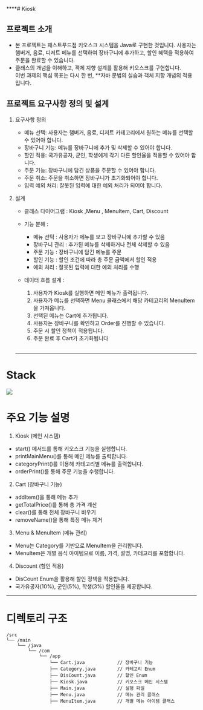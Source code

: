 ****# Kiosk

## 프로젝트 소개
 - 본 프로젝트는 패스트푸드점 키오스크 시스템을 Java로 구현한 것입니다. 사용자는 햄버거, 음료, 디저트 메뉴를 선택하여 장바구니에 추가하고, 할인 혜택을 적용하여 주문을 완료할 수 있습니다.
 - 클래스의 개념을 이해하고, 객체 지향 설계를 활용해 키오스크를 구현합니다.<br>
  이번 과제의 핵심 목표는 다시 한 번, **자바 문법의 실습과 객체 지향 개념의 적용 입니다.
## 프로젝트 요구사항 정의 및 설계 
 
1. 요구사항 정의
   - 메뉴 선택: 사용자는 햄버거, 음료, 디저트 카테고리에서 원하는 메뉴를 선택할 수 있어야 합니다.
   - 장바구니 기능: 메뉴를 장바구니에 추가 및 삭제할 수 있어야 합니다.
   - 할인 적용: 국가유공자, 군인, 학생에게 각기 다른 할인율을 적용할 수 있어야 합니다.
   - 주문 기능: 장바구니에 담긴 상품을 주문할 수 있어야 합니다.
   - 주문 취소: 주문을 취소하면 장바구니가 초기화되어야 합니다.
   - 입력 예외 처리: 잘못된 입력에 대한 예외 처리가 되어야 합니다.
   
2. 설계
    - 클래스 다이어그램 : Kiosk ,Menu , MenuItem, Cart, Discount
        
    - 기능 분해 :
       - 메뉴 선턱 : 사용자가 메뉴를 보고 장바구니에 추가할 수 있음
       - 장바구니 관리 : 추가된 메뉴를 삭제하거나 전체 삭제할 수 있음
       - 주문 기능 : 장바구니에 담긴 메뉴를 주문 
       - 할인 기능 : 할인 조건에 따라 총 주문 금액에서 할인 적용
       - 에외 처리 : 잘못된 입력에 대한 예외 처리를 수행 
        

    - 데이터 흐름 설계 :
       1. 사용자가 Kiosk를 실행하면 메인 메뉴가 출력됩니다.
       2. 사용자가 메뉴를 선택하면 Menu 클래스에서 해당 카테고리의 MenuItem을 가져옵니다.
       3. 선택된 메뉴는 Cart에 추가됩니다.
       4. 사용자는 장바구니를 확인하고 Order를 진행할 수 있습니다.
       5. 주문 시 할인 정책이 적용됩니다.
       6. 주문 완료 후 Cart가 초기화됩니다
    <br>
   <hr/>

# Stack
<img src="https://img.shields.io/badge/java-007396?style=for-the-badge&logo=OpenJDK&logoColor=white">


# 주요 기능 설명

1. Kiosk (메인 시스템)
 - start() 메서드를 통해 키오스크 기능을 실행합니다.
 - printMainMenu()를 통해 메인 메뉴를 출력합니다.
 - categoryPrint()를 이용해 카테고리별 메뉴를 출력합니다.
 - orderPrint()를 통해 주문 기능을 수행합니다.

2. Cart (장바구니 기능)
 - addItem()을 통해 메뉴 추가
 - getTotalPrice()를 통해 총 가격 계산
 - clear()를 통해 전체 장바구니 비우기
 - removeName()을 통해 특정 메뉴 제거


3. Menu & MenuItem (메뉴 관리)
 - Menu는 Category를 기반으로 MenuItem을 관리합니다.
 - MenuItem은 개별 음식 아이템으로 이름, 가격, 설명, 카테고리를 포함합니다.

4. Discount (할인 적용)
 - DisCount Enum을 활용해 할인 정책을 적용합니다.
 - 국가유공자(10%), 군인(5%), 학생(3%) 할인율을 제공합니다.
<hr/>


# 디렉토리 구조
```
/src
└── /main
    └── /java
        └── /com
            └── /app
                └── Cart.java            // 장바구니 기능
                ├── Category.java        // 카테고리 Enum
                ├── DisCount.java        // 할인 Enum
                ├── Kiosk.java           // 키오스크 메인 시스템
                ├── Main.java            // 실행 파일
                ├── Menu.java            // 메뉴 관리 클래스
                ├── MenuItem.java        // 개별 메뉴 아이템 클래스
```
